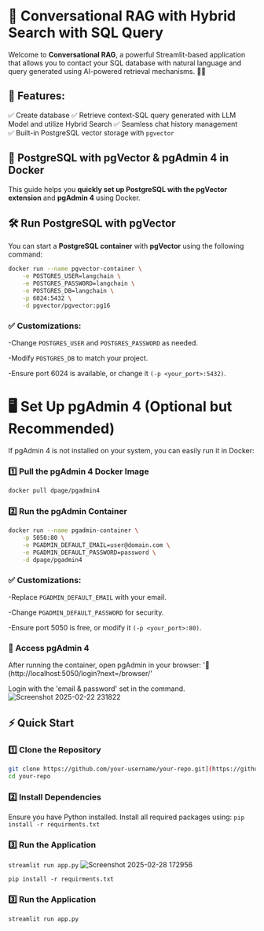 # 🚀 Conversational RAG with Hybrid Search with SQL Query

Welcome to **Conversational RAG**, a powerful Streamlit-based application that allows you to contact your SQL database with natural language and query generated using AI-powered retrieval mechanisms. 📄💬

## 📌 Features:
✅ Create database
✅ Retrieve context-SQL query generated with LLM Model and utilize Hybrid Search
✅ Seamless chat history management  
✅ Built-in PostgreSQL vector storage with `pgvector` 

## 🚀 PostgreSQL with pgVector & pgAdmin 4 in Docker  

This guide helps you **quickly set up PostgreSQL with the pgVector extension** and **pgAdmin 4** using Docker.  

## 🛠️ **Run PostgreSQL with pgVector**  

You can start a **PostgreSQL container** with **pgVector** using the following command:  

```sh
docker run --name pgvector-container \
    -e POSTGRES_USER=langchain \
    -e POSTGRES_PASSWORD=langchain \
    -e POSTGRES_DB=langchain \
    -p 6024:5432 \
    -d pgvector/pgvector:pg16
```

### ✅ Customizations:

-Change `POSTGRES_USER` and `POSTGRES_PASSWORD` as needed.

-Modify `POSTGRES_DB` to match your project.

-Ensure port 6024 is available, or change it `(-p <your_port>:5432)`.


# 🖥️ Set Up pgAdmin 4 (Optional but Recommended)
If pgAdmin 4 is not installed on your system, you can easily run it in Docker:

### 1️⃣ Pull the pgAdmin 4 Docker Image
```sh
docker pull dpage/pgadmin4
```
### 2️⃣ Run the pgAdmin Container
```sh
docker run --name pgadmin-container \
    -p 5050:80 \
    -e PGADMIN_DEFAULT_EMAIL=user@domain.com \
    -e PGADMIN_DEFAULT_PASSWORD=password \
    -d dpage/pgadmin4
```
### ✅ Customizations:

-Replace `PGADMIN_DEFAULT_EMAIL` with your email.

-Change `PGADMIN_DEFAULT_PASSWORD` for security.

-Ensure port 5050 is free, or modify it `(-p <your_port>:80)`.

### 📌 Access pgAdmin 4

After running the container, open pgAdmin in your browser:
'🔗 (http://localhost:5050/login?next=/browser/'

Login with the 'email & password' set in the command.
![Screenshot 2025-02-22 231822](https://github.com/user-attachments/assets/2141b902-5907-4c27-bd6e-14d64f5e4156)

## ⚡ Quick Start

### 1️⃣ Clone the Repository  
```bash
git clone https://github.com/your-username/your-repo.git](https://github.com/HimanshuRajput013/RAG_POSTRESQL_HYBRID_SEARCH_WITH_SQL_QUERY
cd your-repo
```
### 2️⃣ Install Dependencies
Ensure you have Python installed. Install all required packages using:
```pip install -r requirments.txt```

### 3️⃣ Run the Application
```streamlit run app.py```
![Screenshot 2025-02-28 172956](https://github.com/user-attachments/assets/e908f94e-453b-4957-8a4d-50bafa90e176)

```pip install -r requirments.txt```

### 3️⃣ Run the Application
```streamlit run app.py```
